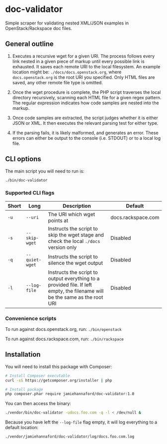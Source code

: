 doc-validator
=============

Simple scraper for validating nested XML/JSON examples in OpenStack/Rackspace doc files.

## General outline

1. Executes a recursive wget for a given URI. The process follows every link
nested in a given piece of markup until every possible link is exhausted. It
saves each remote URI to the local filesystem. An example location might be:
`./docs/docs.openstack.org`, where `docs.openstack.org` is the root URI you
specified. Only HTML files are saved, any other remote file type is omitted.

2. Once the wget procedure is complete, the PHP script traverses the local
directory recursively, scanning each HTML file for a given regex pattern. The
regular expression indicates how code samples are nested into the markup.

3. Once code samples are extracted, the script judges whether it is either JSON
or XML. It then executes the relevant parsing test for either type.

4. If the parsing fails, it is likely malformed, and generates an error. These
errors can either be output to the console (i.e. STDOUT) or to a local log file.

## CLI options

The main script you will need to run is:

```bash
./bin/doc-validator
```

### Supported CLI flags

Short|Long|Description|Default
---|---|---|---
`-u`|`--uri`|The URI which wget points at|docs.rackspace.com
`-s`|`--skip-wget`|Instructs the script to skip the wget stage and check the local `./docs` version only|Disabled
`-q`|`--quiet-wget`|Instructs the script to silence the wget output|Disabled
`-l`|`--log-file`|Instructs the script to output everything to a provided file. If left empty, the filename will be the same as the root URI|Disabled

### Convenience scripts

To run against docs.openstack.org, run: `./bin/openstack`

To run against docs.rackspace.com, run: `./bin/rackspace`

## Installation

You will need to install this package with Composer:

```bash
# Install Composer executable
curl -sS https://getcomposer.org/installer | php

# Install package
php composer.phar require jamiehannaford/doc-validator:1.0
```

You can then access the binary:

```bash
./vendor/bin/doc-validator -udocs.foo.com -q -l < /dev/null &
```

Because you have left the `--log-file` flag empty, it will log everything to a
default location:

```
./vendor/jamiehannaford/doc-validator/log/docs.foo.com.log
```